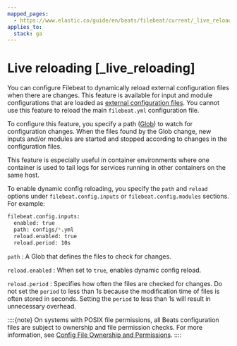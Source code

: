```yaml
---
mapped_pages:
  - https://www.elastic.co/guide/en/beats/filebeat/current/_live_reloading.html
applies_to:
  stack: ga
---
```


# Live reloading [_live_reloading]

You can configure Filebeat to dynamically reload external configuration files when there are changes. This feature is available for input and module configurations that are loaded as [external configuration files](/reference/filebeat/filebeat-configuration-reloading.md). You cannot use this feature to reload the main `filebeat.yml` configuration file.

To configure this feature, you specify a path ([Glob](https://golang.org/pkg/path/filepath/#Glob)) to watch for configuration changes. When the files found by the Glob change, new inputs and/or modules are started and stopped according to changes in the configuration files.

This feature is especially useful in container environments where one container is used to tail logs for services running in other containers on the same host.

To enable dynamic config reloading, you specify the `path` and `reload` options under `filebeat.config.inputs` or `filebeat.config.modules` sections. For example:

```sh
filebeat.config.inputs:
  enabled: true
  path: configs/*.yml
  reload.enabled: true
  reload.period: 10s
```

`path`
:   A Glob that defines the files to check for changes.

`reload.enabled`
:   When set to `true`, enables dynamic config reload.

`reload.period`
:   Specifies how often the files are checked for changes. Do not set the `period` to less than 1s because the modification time of files is often stored in seconds. Setting the `period` to less than 1s will result in unnecessary overhead.

::::{note}
On systems with POSIX file permissions, all Beats configuration files are subject to ownership and file permission checks. For more information, see [Config File Ownership and Permissions](/reference/libbeat/config-file-permissions.md).
::::



